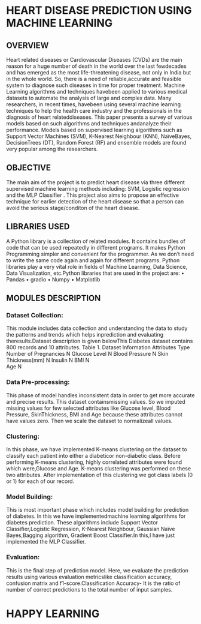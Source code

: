 # HEART DISEASE PREDICTION USING MACHINE LEARNING



## OVERVIEW   

  Heart related diseases or Cardiovascular Diseases (CVDs) are the main reason for a huge number of death in the world over the last fewdecades and has emerged as the most life-threatening disease, not only in India but in the whole world. So, there is a need of reliable,accurate and feasible system to diagnose such diseases in time for proper treatment. Machine Learning algorithms and techniques havebeen applied to various medical datasets to automate the analysis of large and complex data. Many researchers, in recent times, havebeen using several machine learning techniques to help the health care industry and the professionals in the diagnosis of heart relateddiseases. This paper presents a survey of various models based on such algorithms and techniques andanalyze their performance. Models based on supervised learning algorithms such as Support Vector Machines (SVM), K-Nearest Neighbour (KNN), NaïveBayes, DecisionTrees (DT), Random Forest (RF) and ensemble models are found very popular among the researchers.
  
## OBJECTIVE   
 
The main aim of the project is to predict heart disease via three different supervised machine learning methods including: SVM, Logistic regression and the MLP Classifier . This project also aims to propose an effective technique for earlier detection of the heart disease so that a person can avoid the serious stage/conditon of the heart disease.
 
## LIBRARIES USED 

A Python library is a collection of related modules. It contains bundles of code that can be used repeatedly in different programs. It makes Python Programming simpler and convenient for the programmer. As we don’t need to write the same code again and again for different programs. Python libraries play a very vital role in fields of Machine Learning, Data Science, Data Visualization, etc.Python libraries that are used in the project are:
• Pandas
• gradio
• Numpy 
• Matplotlib

## MODULES DESCRIPTION  


### Dataset Collection:
This module includes data collection and understanding the data to study the patterns and trends which helps inprediction and evaluating theresults.Dataset description is given belowThis Diabetes dataset contains 800 records and 10 attributes.
Table 1. Dataset Information
Attributes Type
Number of Pregnancies N
Glucose Level N
 Blood Pressure N
Skin Thickness(mm) N
Insulin N
BMI N  
Age N

### Data Pre-processing:
This phase of model handles inconsistent data in order to get more accurate and precise results. This dataset containsmissing values. So we imputed missing values for few selected attributes like Glucose level, Blood Pressure, SkinThickness, BMI and Age because these attributes cannot have values zero. Then we scale the dataset to normalizeall values.

### Clustering:
In this phase, we have implemented K-means clustering on the dataset to classify each patient into either a diabeticor non-diabetic class. Before performing K-means clustering, highly correlated attributes were found which were,Glucose and Age. K-means clustering was performed on these two attributes. After implementation of this
clustering we got class labels (0 or 1) for each of our record.

### Model Building:
This is most important phase which includes model building for prediction of diabetes. In this we have implementedmachine learning algorithms for diabetes prediction. These algorithms include Support Vector Classifier,Logistic Regression, K-Nearest Neighbour, Gaussian Naïve Bayes,Bagging algorithm, Gradient Boost Classifier.In this,I have just implemented the MLP Classifier.

### Evaluation:
This is the final step of prediction model. Here, we evaluate the prediction results using various evaluation metricslike classification accuracy, confusion matrix and f1-score.Classification Accuracy- It is the ratio of number of correct predictions to the total number of input samples. 

 
# HAPPY LEARNING 
